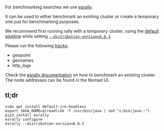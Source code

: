 For benchmarking searches we use [esrally](https://github.com/elastic/rally).

It can be used to either benchmark an existing cluster or create a temporary one just for benchmarking purposes.

We recommend first running rally with a temporary cluster, using the [default pipeline](https://esrally.readthedocs.io/en/stable/pipelines.html#pipelines) while setting [`--distribution-version=6.8.3`](https://github.com/liquidinvestigations/node/blob/b364b611b2d4a4a1b57c8c8aad1f403f6c9d60a6/templates/hoover-deps.nomad#L5).

Please run the following [tracks](https://esrally.readthedocs.io/en/stable/race.html#list-tracks):

- geopoint
- geonames
- http_logs

Check the [esrally documentation](https://esrally.readthedocs.io/en/stable/recipes.html#benchmarking-an-existing-cluster) on how to benchmark an existing cluster. The node addresses can be found in the Nomad UI.

## tl;dr
```shell
sudo apt install default-jre-headless
export JAVA_HOME=$(readlink -f /usr/bin/java | sed "s:bin/java::")
pip3 install esrally
esrally configure
esrally --distribution-version=6.8.3
```
